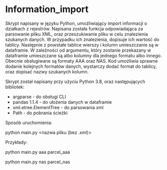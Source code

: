 # Information_import

Skrypt napisany w języku Python, umożliwiający import informacji o działkach z rejestrów.
Napisana została funkcja odpowiadająca za parsowanie pliku XML, oraz przeszukiwanie pliku w celu znalezienia szukanych danych. W przypadku ich znalezienia, dopisuje ich wartość
do tablicy. Następnie z powstałe tablice wierszy i kolumn umieszczanie są w dataframie. W zależności od argumentu, który zostanie przekazany w dataframie umieszczane są albo
kolumny dla jednego formatu albo innego. Obecnie obsługiwane są formaty AAA oraz NAS.
Kod umożliwia sprawne dodanie kolejnych formatów danych, wystarczy dodać format do tablicy, oraz dopisać nazwy szukanych kolumn.

Skrypt został napisany przy użyciu Python 3.8, oraz następujących bibliotek:
 - argparse - do obsługi CLI
 - pandas 1.1.4 - do ułożenia danych w dataframie
 - xml.etree.ElementTree - do parsowania xml
 - Path - do pobrania ścieżki
 
Sposób uruchomienia:

python main.py <format danych> <nazwa pliku (bez .xml)>

Przykłady:

python main.py aaa parcel_aaa

python main.py nas parcel_nas
